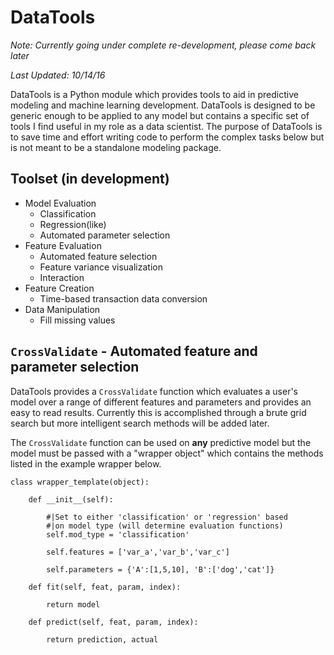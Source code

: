 # DataTools

_Note: Currently going under complete re-development, please come back later_

_Last Updated: 10/14/16_

DataTools is a Python module which provides tools to aid in predictive modeling and machine learning development. DataTools is designed to be generic enough to be applied to any model but contains a specific set of tools I find useful in my role as a data scientist. The purpose of DataTools is to save time and effort writing code to perform the complex tasks below but is not meant to be a standalone modeling package.

## Toolset (in development)

- Model Evaluation
  - Classification
  - Regression(like)
  - Automated parameter selection
- Feature Evaluation
  - Automated feature selection
  - Feature variance visualization
  - Interaction 
- Feature Creation
  - Time-based transaction data conversion
- Data Manipulation
  - Fill missing values

## `CrossValidate` - Automated feature and parameter selection

DataTools provides a `CrossValidate` function which evaluates a user's model over a range of different features and parameters and provides an easy to read results. Currently this is accomplished through a brute grid search but more intelligent search methods will be added later.

The `CrossValidate` function can be used on **any** predictive model but the model must be passed with a "wrapper object" which contains the methods listed in the example wrapper below.

    class wrapper_template(object):
    
        def __init__(self):
        
            #|Set to either 'classification' or 'regression' based
            #|on model type (will determine evaluation functions)
            self.mod_type = 'classification' 
            
            self.features = ['var_a','var_b','var_c']
            
            self.parameters = {'A':[1,5,10], 'B':['dog','cat']}
            
        def fit(self, feat, param, index):
        
            return model
            
        def predict(self, feat, param, index):
        
            return prediction, actual
    
